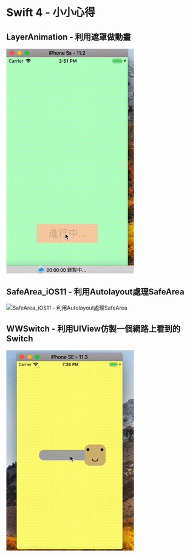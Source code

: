 # Swift 4 - 小小心得

## LayerAnimation - 利用遮罩做動畫
![LayerAnimation - 利用遮罩做動畫](./LayerAnimation.gif)

## SafeArea_iOS11 - 利用Autolayout處理SafeArea
![SafeArea_iOS11 - 利用Autolayout處理SafeArea](./SafeArea_iOS11.gif)

## WWSwitch - 利用UIView仿製一個網路上看到的Switch
![WWSwitch - 利用UIView仿製一個網路上看到的Switch](./WWSwitch.gif)